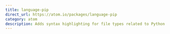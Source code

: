 ```yaml
---
title: language-pip
direct_url: https://atom.io/packages/language-pip
category: atom
description: Adds syntax highlighting for file types related to Python package management
---
```

